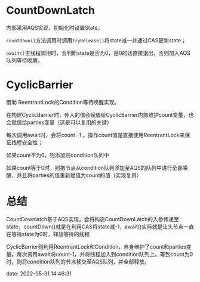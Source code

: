 # CountDownLatch

内部采用AQS实现，初始化时设置State。

`countDown()`方法调用时调用`tryRelease()`将state减一并通过CAS更新state；

`await()`主线程调用时，会判断state是否为0，是0的话直接退出，否则加入AQS队列等待唤醒。

<!--more-->

# CyclicBarrier

借助 ReentrantLock的Condition等待唤醒实现。

在构建CyclicBarrier时，传入的值会赋值给CyclicBarrier内部维护count变量，也会赋值给parties变量（这是可以复用的关键）

每次调用await时，会将count -1 ，操作count值是直接使用ReentrantLock来保证线程安全性；

如果count不为0，则添加则condition队列中

如果count等于0时，则把节点从condition队列添加至AQS的队列中进行全部唤醒，并且将parties的值重新赋值为count的值（实现复用）



# 总结

CountDownlatch基于AQS实现，会将构造CountDownLatch的入参传递至state，countDown()就是在利用CAS将state减-1，await()实际就是让头节点一直在等待state为0时，释放等待的线程

CyclicBarrier则利用ReentrantLock和Condition，自身维护了count和parties变量。每次调用await将count-1，并将线程加入到condition队列上。等到count为0时，则将condition队列的节点移交至AQS队列，并全部释放。

date: 2022-05-31 14:46:31

